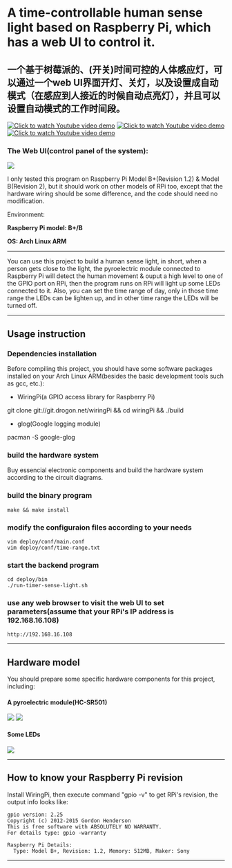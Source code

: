 # A time-controllable human sense light based on Raspberry Pi, which has a web UI to control it.
## 一个基于树莓派的、(开关)时间可控的人体感应灯，可以通过一个web UI界面开灯、关灯，以及设置成自动模式（在感应到人接近的时候自动点亮灯），并且可以设置自动模式的工作时间段。
[![Click to watch Youtube video demo](https://raw.githubusercontent.com/codelast/raspberry-pi/master/gpio/timer-sense-light/demo/finished_product_1.jpg)](https://www.youtube.com/watch?v=_6llPyMW7_M)
[![Click to watch Youtube video demo](https://raw.githubusercontent.com/codelast/raspberry-pi/master/gpio/timer-sense-light/demo/finished_product_2.jpg)](https://www.youtube.com/watch?v=_6llPyMW7_M)
[![Click to watch Youtube video demo](https://raw.githubusercontent.com/codelast/raspberry-pi/master/gpio/timer-sense-light/demo/semi_finished_product.jpg)](https://www.youtube.com/watch?v=_6llPyMW7_M)

### The Web UI(control panel of the system):
![](https://raw.githubusercontent.com/codelast/raspberry-pi/master/gpio/timer-sense-light/demo/web_ui_1.png)

I only tested this program on Raspberry Pi Model B+(Revision 1.2) & Model B(Revision 2), but it should work on other models of RPi too, except that the hardware wiring should be some difference, and the code should need no modification.

Environment:

**Raspberry Pi model: B+/B**

**OS: Arch Linux ARM**

****

You can use this project to build a human sense light, in short, when a person gets close to the light, the pyroelectric module connected to Raspberry Pi will detect the human movement & ouput a high level to one of the GPIO port on RPi, then the program runs on RPi will light up some LEDs connected to it.
Also, you can set the time range of day, only in those time range the LEDs can be lighten up, and in other time range the LEDs will be turned off.

****

## Usage instruction
### Dependencies installation
Before compiling this project, you should have some software packages installed on your Arch Linux ARM(besides the basic development tools such as gcc, etc.):
* WiringPi(a GPIO access library for Raspberry Pi)

git clone git://git.drogon.net/wiringPi && cd wiringPi && ./build
* glog(Google logging module)

pacman -S google-glog

### build the hardware system
Buy essencial electronic components and build the hardware system according to the circuit diagrams.

### build the binary program

    make && make install

### modify the configuraion files according to your needs

    vim deploy/conf/main.conf
    vim deploy/conf/time-range.txt

### start the backend program

    cd deploy/bin
    ./run-timer-sense-light.sh

### use any web browser to visit the web UI to set parameters(assume that your RPi's IP address is 192.168.16.108)

    http://192.168.16.108

****

## Hardware model
You should prepare some specific hardware components for this project, including:
#### A pyroelectric module(HC-SR501)
![](https://raw.githubusercontent.com/codelast/raspberry-pi/master/gpio/timer-sense-light/demo/pyroelectric_module_1.png)
![](https://raw.githubusercontent.com/codelast/raspberry-pi/master/gpio/timer-sense-light/demo/pyroelectric_module_2.png)

#### Some LEDs
![](https://raw.githubusercontent.com/codelast/raspberry-pi/master/gpio/timer-sense-light/demo/led.jpg)

****

## How to know your Raspberry Pi revision
Install WiringPi, then execute command "gpio -v" to get RPi's revision, the output info looks like:

    gpio version: 2.25
    Copyright (c) 2012-2015 Gordon Henderson
    This is free software with ABSOLUTELY NO WARRANTY.
    For details type: gpio -warranty
    
    Raspberry Pi Details:
      Type: Model B+, Revision: 1.2, Memory: 512MB, Maker: Sony

****

